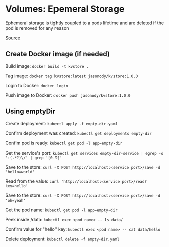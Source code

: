 # Volumes: Epemeral Storage

Ephemeral storage is tightly coupled to a pods lifetime and are deleted if the pod is removed for any reason

[Source](https://itnext.io/learn-about-the-basics-of-kubernetes-persistence-part-1-b1fa2847768f)

## Create Docker image (if needed)

Build image: `docker build -t kvstore .`

Tag image: `docker tag kvstore:latest jasonody/kvstore:1.0.0`

Login to Docker: `docker login`

Push image to Docker: `docker push jasonody/kvstore:1.0.0`

## Using emptyDir

Create deployment: `kubectl apply -f empty-dir.yaml`

Confirm deployment was created: `kubectl get deployments empty-dir`

Confim pod is ready: `kubectl get pod -l app=empty-dir`

Get the service's port: `kubectl get services empty-dir-service | egrep -o ':(.*?)\/' | grep '[0-9]'`

Save to the store: `curl -X POST http://localhost:<service port>/save -d 'hello=world'`

Read from the value: `curl 'http://localhost:<service port>/read?key=hello'`

Save to the store: `curl -X POST http://localhost:<service port>/save -d 'oh=yeah'`

Get the pod name: `kubectl get pod -l app=empty-dir`

Peek inside /data: `kubectl exec <pod name> -- ls data/`

Confirm value for "hello" key: `kubectl exec <pod name> -- cat data/hello`

Delete deployment: `kubectl delete -f empty-dir.yaml`